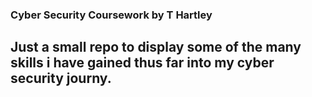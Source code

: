 ### Cyber Security Coursework by T Hartley

## Just a small repo to display some of the many skills i have gained thus far into my cyber security journy.
